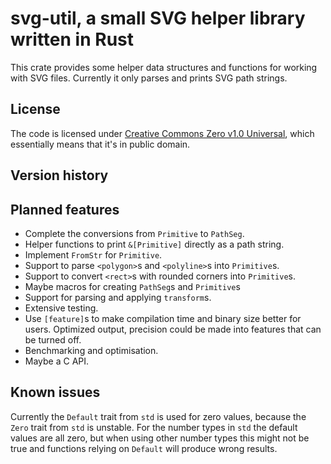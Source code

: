 svg-util, a small SVG helper library written in Rust
====================================================

This crate provides some helper data structures and functions for working with SVG files.
Currently it only parses and prints SVG path strings.

License
-------
The code is licensed under [Creative Commons Zero v1.0 Universal](http://creativecommons.org/publicdomain/zero/1.0/legalcode), which essentially means that it's in public domain.

Version history
---------------

Planned features
----------------

 - Complete the conversions from `Primitive` to `PathSeg`.
 - Helper functions to print `&[Primitive]` directly as a path string.
 - Implement `FromStr` for `Primitive`.
 - Support to parse `<polygon>`s and `<polyline>`s into `Primitive`s.
 - Support to convert `<rect>`s with rounded corners into `Primitive`s.
 - Maybe macros for creating `PathSeg`s and `Primitive`s
 - Support for parsing and applying `transform`s.
 - Extensive testing.
 - Use `[feature]`s to make compilation time and binary size better for users. Optimized output, precision could be made into features that can be turned off.
 - Benchmarking and optimisation.
 - Maybe a C API.

 Known issues
 ------------

 Currently the `Default` trait from `std` is used for zero values, because the `Zero` trait from `std` is unstable.
 For the number types in `std` the default values are all zero, but when using other number types this might not be true and functions relying on `Default` will produce wrong results.